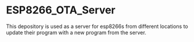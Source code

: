 # ESP8266_OTA_Server
This depository is used as a server for esp8266s from different locations to update their program with a new program from the server.

